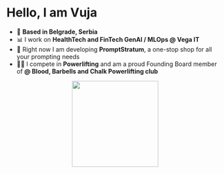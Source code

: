 # **Hello, I am Vuja**
* 🌆 **Based in Belgrade, Serbia** 
* 📊 I work on **HealthTech and FinTech GenAI / MLOps @ Vega IT** 
* 🫚 Right now I am developing **PromptStratum**, a one-stop shop for all your prompting needs 
* 🏋️‍♂️ I compete in **Powerlifting** and am a proud Founding Board member of **@ Blood, Barbells and Chalk Powerlifting club** 
<p align="center">
  <img src="[URL_TO_IMAGE_1](https://vujic.ai/placeholder-about.webp)" width="200" hspace="10">
</p>
